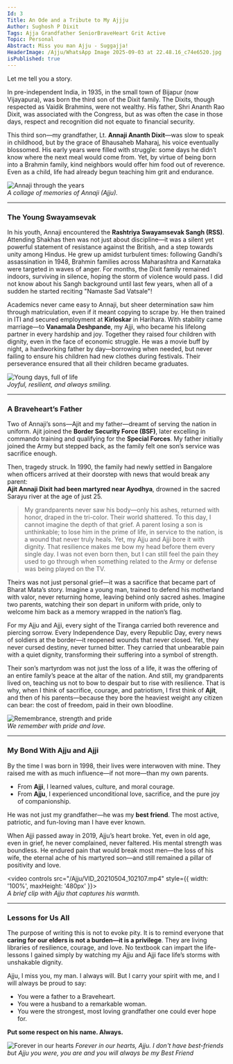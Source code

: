 ```yaml
---
Id: 3
Title: An Ode and a Tribute to My Ajjju 
Author: Sughosh P Dixit
Tags: Ajja Grandfather SeniorBraveHeart Grit Active 
Topic: Personal
Abstract: Miss you man Ajju - Suggajja!
HeaderImage: /Ajju/WhatsApp Image 2025-09-03 at 22.48.16_c74e6520.jpg
isPublished: true
---
```


Let me tell you a story.  

In pre-independent India, in 1935, in the small town of Bijapur (now Vijayapura), was born the third son of the Dixit family. The Dixits, though respected as Vaidik Brahmins, were not wealthy. His father, Shri Ananth Rao Dixit, was associated with the Congress, but as was often the case in those days, respect and recognition did not equate to financial security.  

This third son—my grandfather, Lt. **Annaji Ananth Dixit**—was slow to speak in childhood, but by the grace of Bhausaheb Maharaj, his voice eventually blossomed. His early years were filled with struggle: some days he didn’t know where the next meal would come from. Yet, by virtue of being born into a Brahmin family, kind neighbors would offer him food out of reverence. Even as a child, life had already begun teaching him grit and endurance.  

![Annaji through the years](/Ajju/IMG_20211115_185607-COLLAGE.jpg)  
<em>A collage of memories of Annaji (Ajju).</em>  

---

### The Young Swayamsevak  

In his youth, Annaji encountered the **Rashtriya Swayamsevak Sangh (RSS)**. Attending Shakhas then was not just about discipline—it was a silent yet powerful statement of resistance against the British, and a step towards unity among Hindus. He grew up amidst turbulent times: following Gandhi’s assassination in 1948, Brahmin families across Maharashtra and Karnataka were targeted in waves of anger. For months, the Dixit family remained indoors, surviving in silence, hoping the storm of violence would pass. I did not know about his Sangh background until last few years, when all of a sudden he started reciting "Namaste Sad Vatsale"!

Academics never came easy to Annaji, but sheer determination saw him through matriculation, even if it meant copying to scrape by. He then trained in ITI and secured employment at **Kirloskar** in Harihara. With stability came marriage—to **Vanamala Deshpande**, my Ajji, who became his lifelong partner in every hardship and joy. Together they raised four children with dignity, even in the face of economic struggle. He was a movie buff by night, a hardworking father by day—borrowing when needed, but never failing to ensure his children had new clothes during festivals. Their perseverance ensured that all their children became graduates.  

![Young days, full of life](/Ajju/WhatsApp%20Image%202025-09-03%20at%2022.46.53_81df3445.jpg)  
<em>Joyful, resilient, and always smiling.</em>  

---

### A Braveheart’s Father  

Two of Annaji’s sons—Ajit and my father—dreamt of serving the nation in uniform. Ajit joined the **Border Security Force (BSF)**, later excelling in commando training and qualifying for the **Special Forces**. My father initially joined the Army but stepped back, as the family felt one son’s service was sacrifice enough.  

Then, tragedy struck. In 1990, the family had newly settled in Bangalore when officers arrived at their doorstep with news that would break any parent:  
**Ajit Annaji Dixit had been martyred near Ayodhya**, drowned in the sacred Sarayu river at the age of just 25.  

> My grandparents never saw his body—only his ashes, returned with honor, draped in the tri-color. Their world shattered. To this day, I cannot imagine the depth of that grief. A parent losing a son is unthinkable; to lose him in the prime of life, in service to the nation, is a wound that never truly heals. Yet, my Ajju and Ajji bore it with dignity. That resilience makes me bow my head before them every single day. I was not even born then, but I can still feel the pain they used to go through when something related to the Army or defense was being played on the TV.

Theirs was not just personal grief—it was a sacrifice that became part of Bharat Mata’s story. Imagine a young man, trained to defend his motherland with valor, never returning home, leaving behind only sacred ashes. Imagine two parents, watching their son depart in uniform with pride, only to welcome him back as a memory wrapped in the nation’s flag.  

For my Ajju and Ajji, every sight of the Tiranga carried both reverence and piercing sorrow. Every Independence Day, every Republic Day, every news of soldiers at the border—it reopened wounds that never closed. Yet, they never cursed destiny, never turned bitter. They carried that unbearable pain with a quiet dignity, transforming their suffering into a symbol of strength.  

Their son’s martyrdom was not just the loss of a life, it was the offering of an entire family’s peace at the altar of the nation. And still, my grandparents lived on, teaching us not to bow to despair but to rise with resilience. That is why, when I think of sacrifice, courage, and patriotism, I first think of **Ajit**, and then of his parents—because they bore the heaviest weight any citizen can bear: the cost of freedom, paid in their own bloodline. 

![Remembrance, strength and pride](/Ajju/WhatsApp%20Image%202025-09-03%20at%2022.41.37_8f735b23.jpg)  
<em>We remember with pride and love.</em>  

---

### My Bond With Ajju and Ajji  

By the time I was born in 1998, their lives were interwoven with mine. They raised me with as much influence—if not more—than my own parents.  

- From **Ajji**, I learned values, culture, and moral courage.  
- From **Ajju**, I experienced unconditional love, sacrifice, and the pure joy of companionship.  

He was not just my grandfather—he was my **best friend**. The most active, patriotic, and fun-loving man I have ever known.  

When Ajji passed away in 2019, Ajju’s heart broke. Yet, even in old age, even in grief, he never complained, never faltered. His mental strength was boundless. He endured pain that would break most men—the loss of his wife, the eternal ache of his martyred son—and still remained a pillar of positivity and love.  

<video controls src="/Ajju/VID_20210504_102107.mp4" style={{ width: '100%', maxHeight: '480px' }}></video>  
<em>A brief clip with Ajju that captures his warmth.</em>  

---

### Lessons for Us All  

The purpose of writing this is not to evoke pity. It is to remind everyone that **caring for our elders is not a burden—it is a privilege**. They are living libraries of resilience, courage, and love. No textbook can impart the life-lessons I gained simply by watching my Ajju and Ajji face life’s storms with unshakable dignity.  

Ajju, I miss you, my man. I always will. But I carry your spirit with me, and I will always be proud to say:  

- You were a father to a Braveheart.  
- You were a husband to a remarkable woman.  
- You were the strongest, most loving grandfather one could ever hope for.  

**Put some respect on his name. Always.**  

![Forever in our hearts](/Ajju/WhatsApp%20Image%202025-09-03%20at%2022.41.11_06cfede3.jpg)
<em>Forever in our hearts, Ajju.</em>
<em>I don't have best-friends but Ajju you were, you are and you will always be my Best Friend</em>